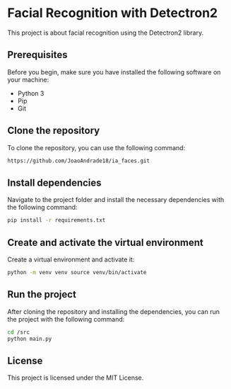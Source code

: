  # Facial Recognition with Detectron2 
 
 This project is about facial recognition using the Detectron2 library. 
 
 ## Prerequisites 
 Before you begin, make sure you have installed the following software on your machine: 
 * Python 3 
 * Pip  
 * Git  
 
 ## Clone the repository 
 To clone the repository, you can use the following command: 
 ```bash
 https://github.com/JoaoAndrade18/ia_faces.git 
 ```

 ## Install dependencies 
 Navigate to the project folder and install the necessary dependencies with the following command: 
 ``` bash 
 pip install -r requirements.txt 
 ``` 
 
 ## Create and activate the virtual environment 
 Create a virtual environment and activate it: 
 ``` bash 
 python -m venv venv source venv/bin/activate 
 ```

 ## Run the project 
 After cloning the repository and installing the dependencies, you can run the project with the following command: 
 ``` bash 
 cd /src 
 python main.py 
 ``` 
 
 ## License 
 This project is licensed under the MIT License. 
